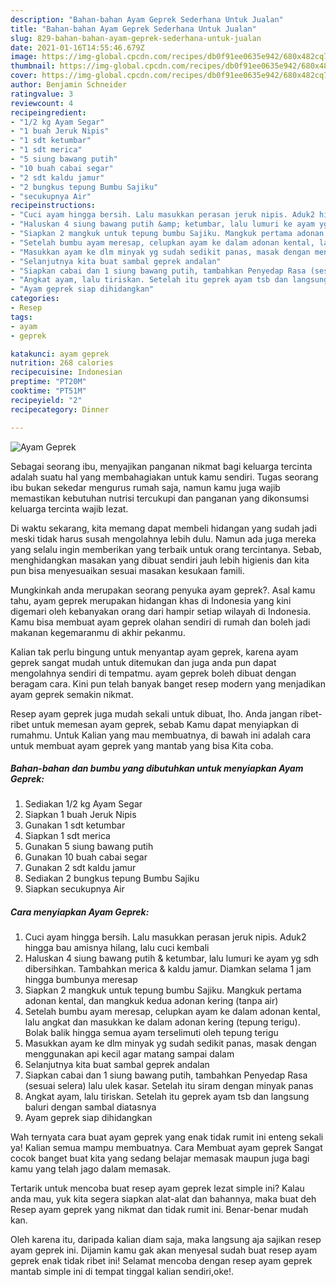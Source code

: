 ```yaml
---
description: "Bahan-bahan Ayam Geprek Sederhana Untuk Jualan"
title: "Bahan-bahan Ayam Geprek Sederhana Untuk Jualan"
slug: 829-bahan-bahan-ayam-geprek-sederhana-untuk-jualan
date: 2021-01-16T14:55:46.679Z
image: https://img-global.cpcdn.com/recipes/db0f91ee0635e942/680x482cq70/ayam-geprek-foto-resep-utama.jpg
thumbnail: https://img-global.cpcdn.com/recipes/db0f91ee0635e942/680x482cq70/ayam-geprek-foto-resep-utama.jpg
cover: https://img-global.cpcdn.com/recipes/db0f91ee0635e942/680x482cq70/ayam-geprek-foto-resep-utama.jpg
author: Benjamin Schneider
ratingvalue: 3
reviewcount: 4
recipeingredient:
- "1/2 kg Ayam Segar"
- "1 buah Jeruk Nipis"
- "1 sdt ketumbar"
- "1 sdt merica"
- "5 siung bawang putih"
- "10 buah cabai segar"
- "2 sdt kaldu jamur"
- "2 bungkus tepung Bumbu Sajiku"
- "secukupnya Air"
recipeinstructions:
- "Cuci ayam hingga bersih. Lalu masukkan perasan jeruk nipis. Aduk2 hingga bau amisnya hilang, lalu cuci kembali"
- "Haluskan 4 siung bawang putih &amp; ketumbar, lalu lumuri ke ayam yg sdh dibersihkan. Tambahkan merica &amp; kaldu jamur. Diamkan selama 1 jam hingga bumbunya meresap"
- "Siapkan 2 mangkuk untuk tepung bumbu Sajiku. Mangkuk pertama adonan kental, dan mangkuk kedua adonan kering (tanpa air)"
- "Setelah bumbu ayam meresap, celupkan ayam ke dalam adonan kental, lalu angkat dan masukkan ke dalam adonan kering (tepung terigu). Bolak balik hingga semua ayam terselimuti oleh tepung terigu"
- "Masukkan ayam ke dlm minyak yg sudah sedikit panas, masak dengan menggunakan api kecil agar matang sampai dalam"
- "Selanjutnya kita buat sambal geprek andalan"
- "Siapkan cabai dan 1 siung bawang putih, tambahkan Penyedap Rasa (sesuai selera) lalu ulek kasar. Setelah itu siram dengan minyak panas"
- "Angkat ayam, lalu tiriskan. Setelah itu geprek ayam tsb dan langsung baluri dengan sambal diatasnya"
- "Ayam geprek siap dihidangkan"
categories:
- Resep
tags:
- ayam
- geprek

katakunci: ayam geprek 
nutrition: 268 calories
recipecuisine: Indonesian
preptime: "PT20M"
cooktime: "PT51M"
recipeyield: "2"
recipecategory: Dinner

---
```



![Ayam Geprek](https://img-global.cpcdn.com/recipes/db0f91ee0635e942/680x482cq70/ayam-geprek-foto-resep-utama.jpg)

Sebagai seorang ibu, menyajikan panganan nikmat bagi keluarga tercinta adalah suatu hal yang membahagiakan untuk kamu sendiri. Tugas seorang ibu bukan sekedar mengurus rumah saja, namun kamu juga wajib memastikan kebutuhan nutrisi tercukupi dan panganan yang dikonsumsi keluarga tercinta wajib lezat.

Di waktu  sekarang, kita memang dapat membeli hidangan yang sudah jadi meski tidak harus susah mengolahnya lebih dulu. Namun ada juga mereka yang selalu ingin memberikan yang terbaik untuk orang tercintanya. Sebab, menghidangkan masakan yang dibuat sendiri jauh lebih higienis dan kita pun bisa menyesuaikan sesuai masakan kesukaan famili. 



Mungkinkah anda merupakan seorang penyuka ayam geprek?. Asal kamu tahu, ayam geprek merupakan hidangan khas di Indonesia yang kini digemari oleh kebanyakan orang dari hampir setiap wilayah di Indonesia. Kamu bisa membuat ayam geprek olahan sendiri di rumah dan boleh jadi makanan kegemaranmu di akhir pekanmu.

Kalian tak perlu bingung untuk menyantap ayam geprek, karena ayam geprek sangat mudah untuk ditemukan dan juga anda pun dapat mengolahnya sendiri di tempatmu. ayam geprek boleh dibuat dengan beragam cara. Kini pun telah banyak banget resep modern yang menjadikan ayam geprek semakin nikmat.

Resep ayam geprek juga mudah sekali untuk dibuat, lho. Anda jangan ribet-ribet untuk memesan ayam geprek, sebab Kamu dapat menyiapkan di rumahmu. Untuk Kalian yang mau membuatnya, di bawah ini adalah cara untuk membuat ayam geprek yang mantab yang bisa Kita coba.

<!--inarticleads1-->

##### Bahan-bahan dan bumbu yang dibutuhkan untuk menyiapkan Ayam Geprek:

1. Sediakan 1/2 kg Ayam Segar
1. Siapkan 1 buah Jeruk Nipis
1. Gunakan 1 sdt ketumbar
1. Siapkan 1 sdt merica
1. Gunakan 5 siung bawang putih
1. Gunakan 10 buah cabai segar
1. Gunakan 2 sdt kaldu jamur
1. Sediakan 2 bungkus tepung Bumbu Sajiku
1. Siapkan secukupnya Air




<!--inarticleads2-->

##### Cara menyiapkan Ayam Geprek:

1. Cuci ayam hingga bersih. Lalu masukkan perasan jeruk nipis. Aduk2 hingga bau amisnya hilang, lalu cuci kembali
1. Haluskan 4 siung bawang putih &amp; ketumbar, lalu lumuri ke ayam yg sdh dibersihkan. Tambahkan merica &amp; kaldu jamur. Diamkan selama 1 jam hingga bumbunya meresap
1. Siapkan 2 mangkuk untuk tepung bumbu Sajiku. Mangkuk pertama adonan kental, dan mangkuk kedua adonan kering (tanpa air)
1. Setelah bumbu ayam meresap, celupkan ayam ke dalam adonan kental, lalu angkat dan masukkan ke dalam adonan kering (tepung terigu). Bolak balik hingga semua ayam terselimuti oleh tepung terigu
1. Masukkan ayam ke dlm minyak yg sudah sedikit panas, masak dengan menggunakan api kecil agar matang sampai dalam
1. Selanjutnya kita buat sambal geprek andalan
1. Siapkan cabai dan 1 siung bawang putih, tambahkan Penyedap Rasa (sesuai selera) lalu ulek kasar. Setelah itu siram dengan minyak panas
1. Angkat ayam, lalu tiriskan. Setelah itu geprek ayam tsb dan langsung baluri dengan sambal diatasnya
1. Ayam geprek siap dihidangkan




Wah ternyata cara buat ayam geprek yang enak tidak rumit ini enteng sekali ya! Kalian semua mampu membuatnya. Cara Membuat ayam geprek Sangat cocok banget buat kita yang sedang belajar memasak maupun juga bagi kamu yang telah jago dalam memasak.

Tertarik untuk mencoba buat resep ayam geprek lezat simple ini? Kalau anda mau, yuk kita segera siapkan alat-alat dan bahannya, maka buat deh Resep ayam geprek yang nikmat dan tidak rumit ini. Benar-benar mudah kan. 

Oleh karena itu, daripada kalian diam saja, maka langsung aja sajikan resep ayam geprek ini. Dijamin kamu gak akan menyesal sudah buat resep ayam geprek enak tidak ribet ini! Selamat mencoba dengan resep ayam geprek mantab simple ini di tempat tinggal kalian sendiri,oke!.

